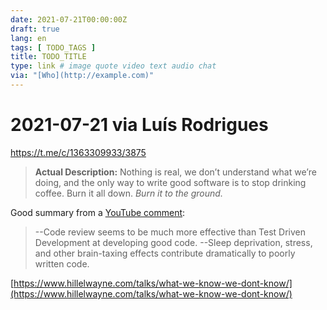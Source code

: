 ```yaml
---
date: 2021-07-21T00:00:00Z
draft: true
lang: en
tags: [ TODO_TAGS ]
title: TODO_TITLE
type: link # image quote video text audio chat
via: "[Who](http://example.com)"
---
```



# 2021-07-21 via Luís Rodrigues
https://t.me/c/1363309933/3875


> ****Actual Description:**** Nothing is real, we don’t understand what we’re doing, and the only way to write good software is to stop drinking coffee. Burn it all down. **Burn it to the ground*.*

Good summary from a [YouTube comment](https://www.youtube.com/watch?v=WELBnE33dpY&lc=Ugwr0ragZJcNI-L0Srx4AaABAg):

> --Code review seems to be much more effective than Test Driven Development at developing good code.
> --Sleep deprivation, stress, and other brain-taxing effects contribute dramatically to poorly written code.

[https://www.hillelwayne.com/talks/what-we-know-we-dont-know/](https://www.hillelwayne.com/talks/what-we-know-we-dont-know/)

